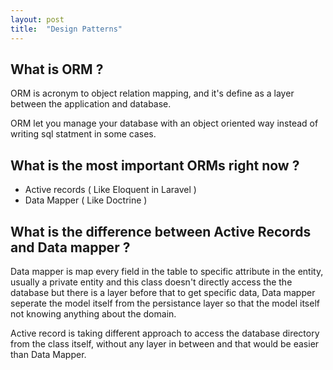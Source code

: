 ```yaml
---
layout: post
title:  "Design Patterns"
---
```



## What is ORM ? 

ORM is acronym to object relation mapping, and it's define as a layer between the application and database.

ORM let you manage your database with an object oriented way instead of writing sql statment in some cases. 

## What is the most important ORMs right now ? 

- Active records ( Like Eloquent in Laravel )
- Data Mapper ( Like Doctrine )

## What is the difference between Active Records and Data mapper ? 

Data mapper is map every field in the table to specific attribute in the entity, usually a private entity and this class doesn't directly access the the database but there is a layer before that to get specific data, Data mapper seperate the model itself from the persistance layer so that the model itself not knowing anything about the domain. 

Active record is taking different approach to access the database directory from the class itself, without any layer in between and that would be easier than Data Mapper. 